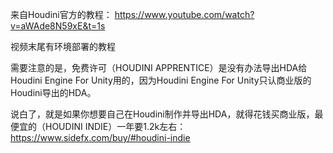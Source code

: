 来自Houdini官方的教程： https://www.youtube.com/watch?v=aWAde8N59xE&t=1s

视频末尾有环境部署的教程

需要注意的是，免费许可（HOUDINI APPRENTICE）是没有办法导出HDA给Houdini Engine For Unity用的，因为Houdini Engine For Unity只认商业版的Houdini导出的HDA。

说白了，就是如果你想要自己在Houdini制作并导出HDA，就得花钱买商业版，最便宜的（HOUDINI INDIE）一年要1.2k左右：https://www.sidefx.com/buy/#houdini-indie